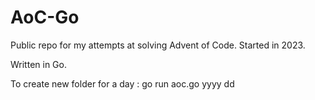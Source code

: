 # AoC-Go

Public repo for my attempts at solving Advent of Code.
Started in 2023.

Written in Go.

To create new folder for a day :
go run aoc.go yyyy dd
